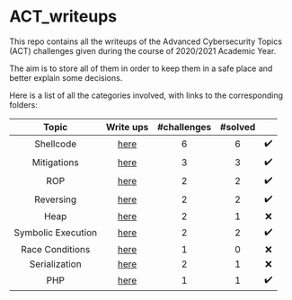 # ACT_writeups
This repo contains all the writeups of the Advanced Cybersecurity Topics (ACT) challenges given during the course of 2020/2021 Academic Year.

The aim is to store all of them in order to keep them in a safe place and better explain some decisions.

Here is a list of all the categories involved, with links to the corresponding folders:

|Topic|Write ups|#challenges|#solved| |
|:---:|:-------:|:---------:|:-----:|:-:|
|Shellcode|[here](https://github.com/gregalletti/ACT_writeups/tree/main/shellcode)|6|6 |:heavy_check_mark:|
|Mitigations|[here](https://github.com/gregalletti/ACT_writeups/tree/main/mitigations)|3|3 |:heavy_check_mark:|
|ROP|[here](https://github.com/gregalletti/ACT_writeups/tree/main/rop)|2|2 |:heavy_check_mark:|
|Reversing|[here](https://github.com/gregalletti/ACT_writeups/tree/main/reversing)|2|2 |:heavy_check_mark:|
|Heap|[here](https://github.com/gregalletti/ACT_writeups/tree/main/heap)|2|1 |:x:|
|Symbolic Execution|[here](https://github.com/gregalletti/ACT_writeups/tree/main/symbolic)|2|2 |:heavy_check_mark:|
|Race Conditions|[here](https://github.com/gregalletti/ACT_writeups/tree/main/race)|1|0 |:x:|
|Serialization|[here](https://github.com/gregalletti/ACT_writeups/tree/main/serialization)|2|1 |:x:|
|PHP|[here](https://github.com/gregalletti/ACT_writeups/tree/main/php)|1|1 |:heavy_check_mark:|
